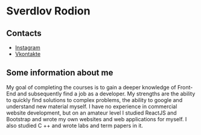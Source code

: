 # Sverdlov Rodion

## Contacts

* [Instagram](https://www.instagram.com/rodiomonsverdlov/)
* [Vkontakte](https://vk.com/rodimonsverdlov)
 
 
 ## Some information about me
 My goal of completing the courses is to gain a deeper knowledge of Front-End and subsequently find a job as a developer. My strengths are the ability to quickly find solutions to complex problems, the ability to google and understand new material myself. I have no experience in commercial website development, but on an amateur level I studied ReactJS and Bootstrap and wrote my own websites and web applications for myself. I also studied C ++ and wrote labs and term papers in it.

